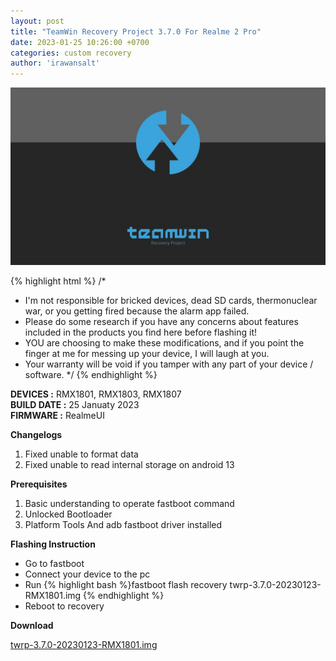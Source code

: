 ```yaml
---
layout: post
title: "TeamWin Recovery Project 3.7.0 For Realme 2 Pro"
date: 2023-01-25 10:26:00 +0700
categories: custom recovery
author: 'irawansalt'
---
```

![TWRP Banner](/assets/images/banner/twrp.jpeg)

{% highlight html %}
/*
 * I'm not responsible for bricked devices, dead SD cards, thermonuclear war, or you getting fired because the alarm app failed. 
 * Please do some research if you have any concerns about features included in the products you find here before flashing it! 
 * YOU are choosing to make these modifications, and if you point the finger at me for messing up your device, I will laugh at you. 
 * Your warranty will be void if you tamper with any part of your device / software.
 */
{% endhighlight %}

**DEVICES :** RMX1801, RMX1803, RMX1807<br>
**BUILD DATE :** 25 Januaty 2023<br>
**FIRMWARE :** RealmeUI

**Changelogs**
<ol>
    <li>Fixed unable to format data</li>
    <li>Fixed unable to read internal storage on android 13</li>
</ol>

**Prerequisites**
<ol>
    <li>Basic understanding to operate fastboot command</li>
    <li>Unlocked Bootloader</li>
    <li>Platform Tools And adb fastboot driver installed</li>
</ol>

**Flashing Instruction**
<ul>
    <li>Go to fastboot</li>
    <li>Connect your device to the pc</li>
    <li>Run {% highlight bash %}fastboot flash recovery 
twrp-3.7.0-20230123-RMX1801.img {% endhighlight %}
    </li>
    <li>Reboot to recovery</li>
</ul>

**Download**

[twrp-3.7.0-20230123-RMX1801.img][twrp-links]


[twrp-links]: https://khaddavi.net/zM4TVqRR1
